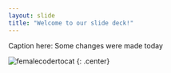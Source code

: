 ```yaml
---
layout: slide
title: "Welcome to our slide deck!"
---
```


Caption here: Some changes were made today

![femalecodertocat](https://octodex.github.com/images/femalecodertocat.png)
{: .center}
